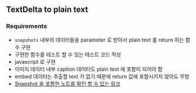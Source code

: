 ## TextDelta to plain text

### Requirements

- `snapshots` 내부의 데이터들을 parameter 로 받아서 plain text 를 return 하는 함수 구현
- 구현한 함수를 테스트 할 수 있는 테스트 코드 작성
- javascript 로 구현
- 이미지 데이터 내부 caption 데이터도 plain text 에 포함이 되어야 함
- embed 데이터는 추출할 text 가 없기 때문에 return 값에 포함시키지 않아도 무방
- [Snapshot 을 포함한 노트를 확인 할 수 있는 링크](https://aasetest.alphamon.xyz/page/1GLXl6HmM288)
